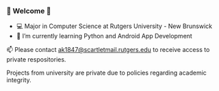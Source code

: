 ### 👋 Welcome 👋

- 💻 Major in Computer Science at Rutgers University - New Brunswick
- 🌱 I’m currently learning Python and Android App Development

📫 Please contact ak1847@scartletmail.rutgers.edu to receive access to private respositories.

Projects from university are private due to policies regarding academic integrity.

<!--
**theonlyanton/theonlyanton** is a ✨ _special_ ✨ repository because its `README.md` (this file) appears on your GitHub profile.

Here are some ideas to get you started:

- 🔭 I’m currently working on ...
- 🌱 I’m currently learning ...
- 👯 I’m looking to collaborate on ...
- 🤔 I’m looking for help with ...
- 💬 Ask me about ...
- 📫 How to reach me: ...
- 😄 Pronouns: ...
- ⚡ Fun fact: ...
-->
